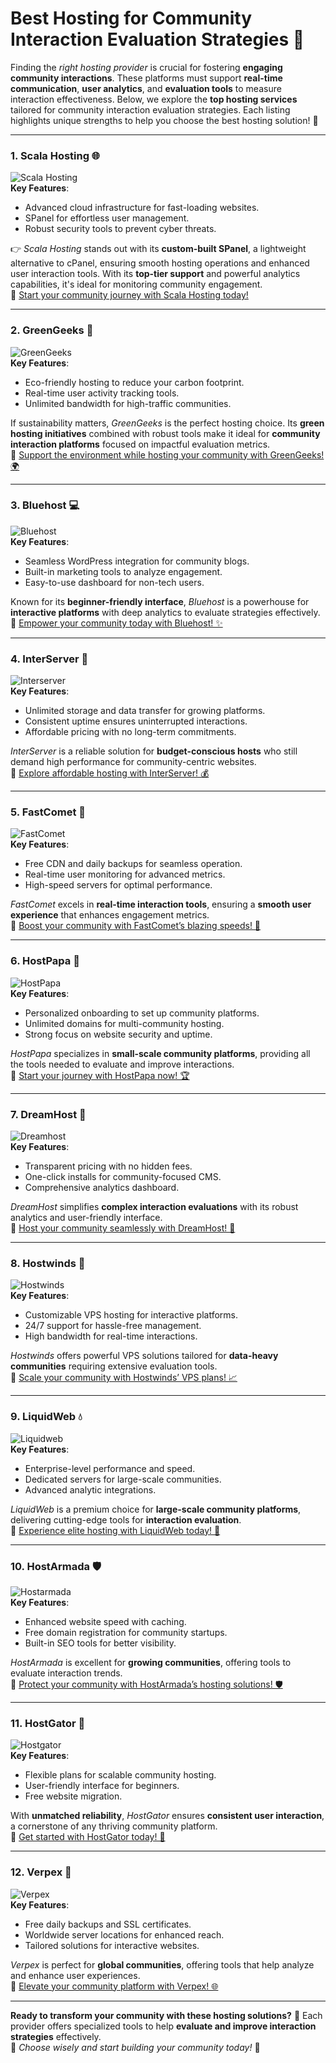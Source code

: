 # Best Hosting for Community Interaction Evaluation Strategies 🚀

Finding the *right hosting provider* is crucial for fostering **engaging community interactions**. These platforms must support **real-time communication**, **user analytics**, and **evaluation tools** to measure interaction effectiveness. Below, we explore the **top hosting services** tailored for community interaction evaluation strategies. Each listing highlights unique strengths to help you choose the best hosting solution! 🌟

---

### 1. Scala Hosting 🌐  
![Scala Hosting](https://i.imgur.com/uJ5JIK3.png "Scala Web Hosting")  
**Key Features**:  
- Advanced cloud infrastructure for fast-loading websites.  
- SPanel for effortless user management.  
- Robust security tools to prevent cyber threats.  

👉 *Scala Hosting* stands out with its **custom-built SPanel**, a lightweight alternative to cPanel, ensuring smooth hosting operations and enhanced user interaction tools. With its **top-tier support** and powerful analytics capabilities, it's ideal for monitoring community engagement.  
🔗 [Start your community journey with Scala Hosting today!](https://snipitx.com/scala-jy)  

---

### 2. GreenGeeks 🌱  
![GreenGeeks](https://i.imgur.com/eEwuntu.jpg "GreenGeeks Hosting")  
**Key Features**:  
- Eco-friendly hosting to reduce your carbon footprint.  
- Real-time user activity tracking tools.  
- Unlimited bandwidth for high-traffic communities.  

If sustainability matters, *GreenGeeks* is the perfect hosting choice. Its **green hosting initiatives** combined with robust tools make it ideal for **community interaction platforms** focused on impactful evaluation metrics.  
🔗 [Support the environment while hosting your community with GreenGeeks! 🌍](https://snipitx.com/greengeeks-jy)  

---

### 3. Bluehost 💻  
![Bluehost](https://i.imgur.com/PasFF9E.jpeg "Bluehost Hosting")  
**Key Features**:  
- Seamless WordPress integration for community blogs.  
- Built-in marketing tools to analyze engagement.  
- Easy-to-use dashboard for non-tech users.  

Known for its **beginner-friendly interface**, *Bluehost* is a powerhouse for **interactive platforms** with deep analytics to evaluate strategies effectively.  
🔗 [Empower your community today with Bluehost! ✨](https://snipitx.com/bluehost-jy)  

---

### 4. InterServer 🌟  
![Interserver](https://i.imgur.com/OM5dOEW.jpeg "Interserver Hosting")  
**Key Features**:  
- Unlimited storage and data transfer for growing platforms.  
- Consistent uptime ensures uninterrupted interactions.  
- Affordable pricing with no long-term commitments.  

*InterServer* is a reliable solution for **budget-conscious hosts** who still demand high performance for community-centric websites.  
🔗 [Explore affordable hosting with InterServer! 💰](https://snipitx.com/interserver-jy)  

---

### 5. FastComet 🚀  
![FastComet](https://i.imgur.com/7qgXuWp.png "FastComet Hosting")  
**Key Features**:  
- Free CDN and daily backups for seamless operation.  
- Real-time user monitoring for advanced metrics.  
- High-speed servers for optimal performance.  

*FastComet* excels in **real-time interaction tools**, ensuring a **smooth user experience** that enhances engagement metrics.  
🔗 [Boost your community with FastComet’s blazing speeds! 🚀](https://snipitx.com/fastcomet-jy)  

---

### 6. HostPapa 🌟  
![HostPapa](https://i.imgur.com/ouDTkvl.jpeg "HostPapa Hosting")  
**Key Features**:  
- Personalized onboarding to set up community platforms.  
- Unlimited domains for multi-community hosting.  
- Strong focus on website security and uptime.  

*HostPapa* specializes in **small-scale community platforms**, providing all the tools needed to evaluate and improve interactions.  
🔗 [Start your journey with HostPapa now! 🏆](https://snipitx.com/hostpapa-jy)  

---

### 7. DreamHost 🌌  
![Dreamhost](https://i.imgur.com/rXIg8ip.jpeg "Dreamhost Hosting")  
**Key Features**:  
- Transparent pricing with no hidden fees.  
- One-click installs for community-focused CMS.  
- Comprehensive analytics dashboard.  

*DreamHost* simplifies **complex interaction evaluations** with its robust analytics and user-friendly interface.  
🔗 [Host your community seamlessly with DreamHost! 🌠](https://snipitx.com/dreamhost-jy)  

---

### 8. Hostwinds 💨  
![Hostwinds](https://i.imgur.com/53aSNXx.jpeg "Hostwinds Hosting")  
**Key Features**:  
- Customizable VPS hosting for interactive platforms.  
- 24/7 support for hassle-free management.  
- High bandwidth for real-time interactions.  

*Hostwinds* offers powerful VPS solutions tailored for **data-heavy communities** requiring extensive evaluation tools.  
🔗 [Scale your community with Hostwinds’ VPS plans! 📈](https://snipitx.com/hostwinds-jy)  

---

### 9. LiquidWeb 💧  
![Liquidweb](https://i.imgur.com/4IvT9SC.jpeg "Liquidweb Hosting")  
**Key Features**:  
- Enterprise-level performance and speed.  
- Dedicated servers for large-scale communities.  
- Advanced analytic integrations.  

*LiquidWeb* is a premium choice for **large-scale community platforms**, delivering cutting-edge tools for **interaction evaluation**.  
🔗 [Experience elite hosting with LiquidWeb today! 💎](https://snipitx.com/liquidweb-jy)  

---

### 10. HostArmada 🛡️  
![Hostarmada](https://i.imgur.com/KFbdf3o.jpeg "Hostarmada Hosting")  
**Key Features**:  
- Enhanced website speed with caching.  
- Free domain registration for community startups.  
- Built-in SEO tools for better visibility.  

*HostArmada* is excellent for **growing communities**, offering tools to evaluate interaction trends.  
🔗 [Protect your community with HostArmada’s hosting solutions! 🛡️](https://snipitx.com/hostarmada-jy)  

---

### 11. HostGator 🐊  
![Hostgator](https://i.imgur.com/BcVkH57.jpeg "Hostgator Hosting")  
**Key Features**:  
- Flexible plans for scalable community hosting.  
- User-friendly interface for beginners.  
- Free website migration.  

With **unmatched reliability**, *HostGator* ensures **consistent user interaction**, a cornerstone of any thriving community platform.  
🔗 [Get started with HostGator today! 🐊](https://snipitx.com/hostgator-jy)  

---

### 12. Verpex 💼  
![Verpex](https://i.imgur.com/6x5LhiS.jpeg "Verpex Hosting")  
**Key Features**:  
- Free daily backups and SSL certificates.  
- Worldwide server locations for enhanced reach.  
- Tailored solutions for interactive websites.  

*Verpex* is perfect for **global communities**, offering tools that help analyze and enhance user experiences.  
🔗 [Elevate your community platform with Verpex! 🌐](https://snipitx.com/verpex-jy)  

---

**Ready to transform your community with these hosting solutions?** 💼 Each provider offers specialized tools to help **evaluate and improve interaction strategies** effectively.  
🌟 *Choose wisely and start building your community today!* 🌟
